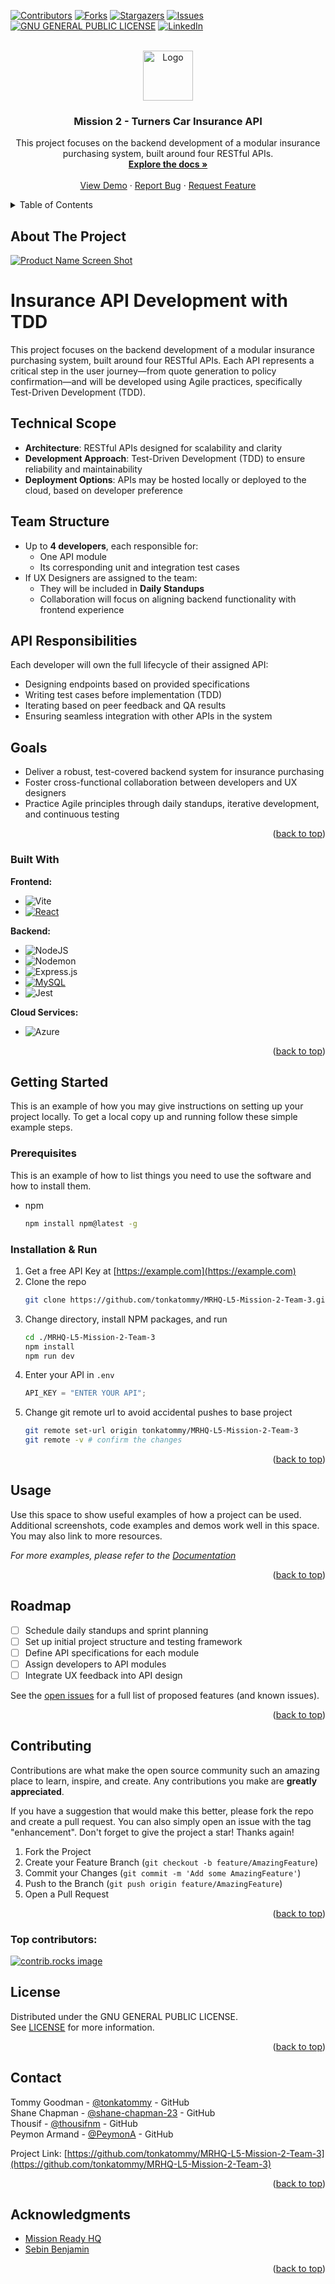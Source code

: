 <!-- Improved compatibility of back to top link: See: https://github.com/othneildrew/Best-README-Template/pull/73 -->

<a id="readme-top"></a>

<!--
*** Thanks for checking out the Best-README-Template. If you have a suggestion
*** that would make this better, please fork the repo and create a pull request
*** or simply open an issue with the tag "enhancement".
*** Don't forget to give the project a star!
*** Thanks again! Now go create something AMAZING! :D
-->

<!-- PROJECT SHIELDS -->
<!--
*** I'm using markdown "reference style" links for readability.
*** Reference links are enclosed in brackets [ ] instead of parentheses ( ).
*** See the bottom of this document for the declaration of the reference variables
*** for contributors-url, forks-url, etc. This is an optional, concise syntax you may use.
*** https://www.markdownguide.org/basic-syntax/#reference-style-links
-->

[![Contributors][contributors-shield]][contributors-url]
[![Forks][forks-shield]][forks-url]
[![Stargazers][stars-shield]][stars-url]
[![Issues][issues-shield]][issues-url]
[![GNU GENERAL PUBLIC LICENSE][license-shield]][license-url]
[![LinkedIn][linkedin-shield]][linkedin-url]

<!-- PROJECT LOGO -->
<br />
<div align="center">
  <a href="https://github.com/tonkatommy/MRHQ-L5-Mission-2-Team-3">
    <img src="readme-images/logo-tdd.png" alt="Logo" width="80" height="80">
  </a>

<h3 align="center">Mission 2 - Turners Car Insurance API</h3>

  <p align="center">
    This project focuses on the backend development of a modular insurance purchasing system, built around four RESTful APIs.
    <br />
    <a href="https://github.com/tonkatommy/MRHQ-L5-Mission-2-Team-3"><strong>Explore the docs »</strong></a>
    <br />
    <br />
    <a href="https://github.com/tonkatommy/MRHQ-L5-Mission-2-Team-3">View Demo</a>
    &middot;
    <a href="https://github.com/tonkatommy/MRHQ-L5-Mission-2-Team-3/issues/new?labels=bug&template=bug-report---.md">Report Bug</a>
    &middot;
    <a href="https://github.com/tonkatommy/MRHQ-L5-Mission-2-Team-3/issues/new?labels=enhancement&template=feature-request---.md">Request Feature</a>
  </p>
</div>

<!-- TABLE OF CONTENTS -->
<details>
  <summary>Table of Contents</summary>
  <ol>
    <li>
      <a href="#about-the-project">About The Project</a>
      <ul>
        <li><a href="#built-with">Built With</a></li>
      </ul>
    </li>
    <li>
      <a href="#getting-started">Getting Started</a>
      <ul>
        <li><a href="#prerequisites">Prerequisites</a></li>
        <li><a href="#installation">Installation</a></li>
      </ul>
    </li>
    <li><a href="#usage">Usage</a></li>
    <li><a href="#roadmap">Roadmap</a></li>
    <li><a href="#contributing">Contributing</a></li>
    <li><a href="#license">License</a></li>
    <li><a href="#contact">Contact</a></li>
    <li><a href="#acknowledgments">Acknowledgments</a></li>
  </ol>
</details>

<!-- ABOUT THE PROJECT -->

## About The Project

[![Product Name Screen Shot][product-screenshot]](https://example.com)

# Insurance API Development with TDD

This project focuses on the backend development of a modular insurance purchasing system, built around four RESTful APIs. Each API represents a critical step in the user journey—from quote generation to policy confirmation—and will be developed using Agile practices, specifically Test-Driven Development (TDD).

## Technical Scope

- **Architecture**: RESTful APIs designed for scalability and clarity
- **Development Approach**: Test-Driven Development (TDD) to ensure reliability and maintainability
- **Deployment Options**: APIs may be hosted locally or deployed to the cloud, based on developer preference

## Team Structure

- Up to **4 developers**, each responsible for:
  - One API module
  - Its corresponding unit and integration test cases
- If UX Designers are assigned to the team:
  - They will be included in **Daily Standups**
  - Collaboration will focus on aligning backend functionality with frontend experience

## API Responsibilities

Each developer will own the full lifecycle of their assigned API:

- Designing endpoints based on provided specifications
- Writing test cases before implementation (TDD)
- Iterating based on peer feedback and QA results
- Ensuring seamless integration with other APIs in the system

## Goals

- Deliver a robust, test-covered backend system for insurance purchasing
- Foster cross-functional collaboration between developers and UX designers
- Practice Agile principles through daily standups, iterative development, and continuous testing

<p align="right">(<a href="#readme-top">back to top</a>)</p>

### Built With

**Frontend:**

- ![Vite](https://img.shields.io/badge/vite-%23646CFF.svg?style=for-the-badge&logo=vite&logoColor=white)
- [![React][React.js]][React-url]

**Backend:**

- ![NodeJS](https://img.shields.io/badge/node.js-6DA55F?style=for-the-badge&logo=node.js&logoColor=white)
- ![Nodemon](https://img.shields.io/badge/NODEMON-%23323330.svg?style=for-the-badge&logo=nodemon&logoColor=%BBDEAD)
- ![Express.js](https://img.shields.io/badge/express.js-%23404d59.svg?style=for-the-badge&logo=express&logoColor=%2361DAFB)
  <!-- - [![Next][Next.js]][Next-url] -->
  <!-- - [![Bootstrap][Bootstrap.com]][Bootstrap-url] -->
- [![MySQL][MySQL.com]][MySQL-url]
- ![Jest](https://img.shields.io/badge/-jest-%23C21325?style=for-the-badge&logo=jest&logoColor=white)

**Cloud Services:**

- ![Azure](https://img.shields.io/badge/azure-%230072C6.svg?style=for-the-badge&logo=microsoftazure&logoColor=white)

<p align="right">(<a href="#readme-top">back to top</a>)</p>

<!-- GETTING STARTED -->

## Getting Started

This is an example of how you may give instructions on setting up your project locally.
To get a local copy up and running follow these simple example steps.

### Prerequisites

This is an example of how to list things you need to use the software and how to install them.

- npm
  ```sh
  npm install npm@latest -g
  ```

### Installation & Run

1. Get a free API Key at [https://example.com](https://example.com)
2. Clone the repo
   ```sh
   git clone https://github.com/tonkatommy/MRHQ-L5-Mission-2-Team-3.git
   ```
3. Change directory, install NPM packages, and run
   ```sh
   cd ./MRHQ-L5-Mission-2-Team-3
   npm install
   npm run dev
   ```
4. Enter your API in `.env`
   ```js
   API_KEY = "ENTER YOUR API";
   ```
5. Change git remote url to avoid accidental pushes to base project
   ```sh
   git remote set-url origin tonkatommy/MRHQ-L5-Mission-2-Team-3
   git remote -v # confirm the changes
   ```

<p align="right">(<a href="#readme-top">back to top</a>)</p>

<!-- USAGE EXAMPLES -->

## Usage

Use this space to show useful examples of how a project can be used. Additional screenshots, code examples and demos work well in this space. You may also link to more resources.

_For more examples, please refer to the [Documentation](https://example.com)_

<p align="right">(<a href="#readme-top">back to top</a>)</p>

<!-- ROADMAP -->

## Roadmap

- [ ] Schedule daily standups and sprint planning
- [ ] Set up initial project structure and testing framework
- [ ] Define API specifications for each module
- [ ] Assign developers to API modules
- [ ] Integrate UX feedback into API design

See the [open issues](https://github.com/tonkatommy/MRHQ-L5-Mission-2-Team-3/issues) for a full list of proposed features (and known issues).

<p align="right">(<a href="#readme-top">back to top</a>)</p>

<!-- CONTRIBUTING -->

## Contributing

Contributions are what make the open source community such an amazing place to learn, inspire, and create. Any contributions you make are **greatly appreciated**.

If you have a suggestion that would make this better, please fork the repo and create a pull request. You can also simply open an issue with the tag "enhancement".
Don't forget to give the project a star! Thanks again!

1. Fork the Project
2. Create your Feature Branch (`git checkout -b feature/AmazingFeature`)
3. Commit your Changes (`git commit -m 'Add some AmazingFeature'`)
4. Push to the Branch (`git push origin feature/AmazingFeature`)
5. Open a Pull Request

<p align="right">(<a href="#readme-top">back to top</a>)</p>

### Top contributors:

<a href="https://github.com/tonkatommy/MRHQ-L5-Mission-2-Team-3/graphs/contributors">
  <img src="https://contrib.rocks/image?repo=tonkatommy/MRHQ-L5-Mission-2-Team-3" alt="contrib.rocks image" />
</a>

<!-- LICENSE -->

## License

Distributed under the GNU GENERAL PUBLIC LICENSE.  
See [LICENSE](./LICENSE) for more information.

<p align="right">(<a href="#readme-top">back to top</a>)</p>

<!-- CONTACT -->

## Contact

Tommy Goodman - [@tonkatommy](https://github.com/tonkatommy/) - GitHub  
Shane Chapman - [@shane-chapman-23](https://github.com/shane-chapman-23/) - GitHub  
Thousif - [@thousifnm](https://github.com/thousifnm/) - GitHub  
Peymon Armand - [@PeymonA](https://github.com/PeymonA/) - GitHub

Project Link: [https://github.com/tonkatommy/MRHQ-L5-Mission-2-Team-3](https://github.com/tonkatommy/MRHQ-L5-Mission-2-Team-3)

<p align="right">(<a href="#readme-top">back to top</a>)</p>

<!-- ACKNOWLEDGMENTS -->

## Acknowledgments

- [Mission Ready HQ](https://www.missionreadyhq.com/)
- [Sebin Benjamin](https://www.linkedin.com/in/sebinbenjamin/)

<p align="right">(<a href="#readme-top">back to top</a>)</p>

<!-- MARKDOWN LINKS & IMAGES -->
<!-- https://www.markdownguide.org/basic-syntax/#reference-style-links -->

[contributors-shield]: https://img.shields.io/github/contributors/tonkatommy/MRHQ-L5-Mission-2-Team-3.svg?style=for-the-badge
[contributors-url]: https://github.com/tonkatommy/MRHQ-L5-Mission-2-Team-3/graphs/contributors
[forks-shield]: https://img.shields.io/github/forks/tonkatommy/MRHQ-L5-Mission-2-Team-3.svg?style=for-the-badge
[forks-url]: https://github.com/tonkatommy/MRHQ-L5-Mission-2-Team-3/network/members
[stars-shield]: https://img.shields.io/github/stars/tonkatommy/MRHQ-L5-Mission-2-Team-3.svg?style=for-the-badge
[stars-url]: https://github.com/tonkatommy/MRHQ-L5-Mission-2-Team-3/stargazers
[issues-shield]: https://img.shields.io/github/issues/tonkatommy/MRHQ-L5-Mission-2-Team-3.svg?style=for-the-badge
[issues-url]: https://github.com/tonkatommy/MRHQ-L5-Mission-2-Team-3/issues
[license-shield]: https://img.shields.io/github/license/tonkatommy/MRHQ-L5-Mission-2-Team-3.svg?style=for-the-badge
[license-url]: https://github.com/tonkatommy/MRHQ-L5-Mission-2-Team-3/blob/master/LICENSE.txt
[linkedin-shield]: https://img.shields.io/badge/-LinkedIn-black.svg?style=for-the-badge&logo=linkedin&colorB=555
[linkedin-url]: https://linkedin.com/in/linkedin_username
[product-screenshot]: readme-images/screenshot-turners.png
[Next.js]: https://img.shields.io/badge/next.js-000000?style=for-the-badge&logo=nextdotjs&logoColor=white
[Next-url]: https://nextjs.org/
[React.js]: https://img.shields.io/badge/React-20232A?style=for-the-badge&logo=react&logoColor=61DAFB
[React-url]: https://reactjs.org/
[Vue.js]: https://img.shields.io/badge/Vue.js-35495E?style=for-the-badge&logo=vuedotjs&logoColor=4FC08D
[Vue-url]: https://vuejs.org/
[Angular.io]: https://img.shields.io/badge/Angular-DD0031?style=for-the-badge&logo=angular&logoColor=white
[Angular-url]: https://angular.io/
[Svelte.dev]: https://img.shields.io/badge/Svelte-4A4A55?style=for-the-badge&logo=svelte&logoColor=FF3E00
[Svelte-url]: https://svelte.dev/
[Laravel.com]: https://img.shields.io/badge/Laravel-FF2D20?style=for-the-badge&logo=laravel&logoColor=white
[Laravel-url]: https://laravel.com
[Bootstrap.com]: https://img.shields.io/badge/Bootstrap-563D7C?style=for-the-badge&logo=bootstrap&logoColor=white
[Bootstrap-url]: https://getbootstrap.com
[JQuery.com]: https://img.shields.io/badge/jQuery-0769AD?style=for-the-badge&logo=jquery&logoColor=white
[JQuery-url]: https://jquery.com
[MySQL.com]: https://img.shields.io/badge/mysql-4479A1.svg?style=for-the-badge&logo=mysql&logoColor=white
[MySQL-url]: https://mysql.com
